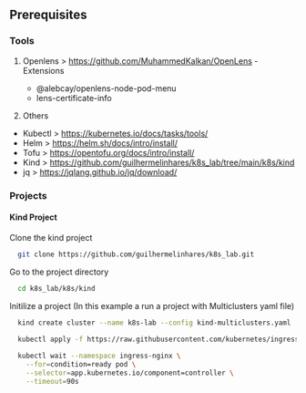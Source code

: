 
## Prerequisites

### Tools

  1. Openlens > https://github.com/MuhammedKalkan/OpenLens
    - Extensions
      - @alebcay/openlens-node-pod-menu
      - lens-certificate-info
      
  2. Others
  - Kubectl > https://kubernetes.io/docs/tasks/tools/
  - Helm > https://helm.sh/docs/intro/install/
  - Tofu > https://opentofu.org/docs/intro/install/
  - Kind > https://github.com/guilhermelinhares/k8s_lab/tree/main/k8s/kind
  - jq > https://jqlang.github.io/jq/download/

### Projects
#### Kind Project
  Clone the kind project 

  ```bash
    git clone https://github.com/guilhermelinhares/k8s_lab.git
  ```

  Go to the project directory

  ```bash
    cd k8s_lab/k8s/kind
  ```

  Initilize a project (In this example a run a project with Multiclusters yaml file)

  ```bash
    kind create cluster --name k8s-lab --config kind-multiclusters.yaml
    
    kubectl apply -f https://raw.githubusercontent.com/kubernetes/ingress-nginx/main/deploy/static/provider/kind/deploy.yaml

    kubectl wait --namespace ingress-nginx \
      --for=condition=ready pod \
      --selector=app.kubernetes.io/component=controller \
      --timeout=90s
    
